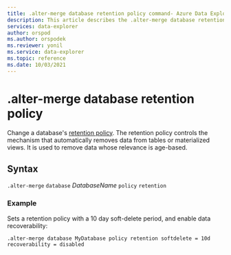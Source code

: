 ```yaml
---
title: .alter-merge database retention policy command- Azure Data Explorer
description: This article describes the .alter-merge database retention policy command in Azure Data Explorer.
services: data-explorer
author: orspod
ms.author: orspodek
ms.reviewer: yonil
ms.service: data-explorer
ms.topic: reference
ms.date: 10/03/2021
---
```

# .alter-merge database retention policy

Change a database's [retention policy](retentionpolicy.md). The retention policy controls the mechanism that automatically removes data from tables or materialized views. It is used to remove data whose relevance is age-based. 
 

## Syntax

`.alter-merge` `database` *DatabaseName* `policy` `retention` 

### Example

Sets a retention policy with a 10 day soft-delete period, and enable data recoverability:

```kusto
.alter-merge database MyDatabase policy retention softdelete = 10d recoverability = disabled
```
